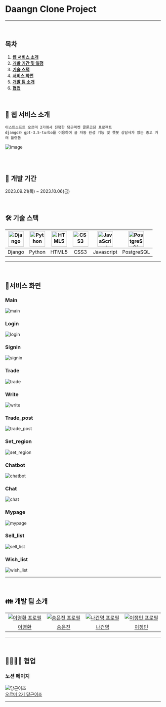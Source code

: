 # Daangn Clone Project
---
<br>

## 목차

1. [**웹 서비스 소개**](#1)
2. [**개발 기간 및 일정**](#2)
3. [**기술 스택**](#3)
4. [**서비스 화면**](#4)
5. [**개발 팀 소개**](#5)
6. [**협업**](#6)

<br>

<div id="1"></div>

## 💁 웹 서비스 소개
``` 이스트소프트 오르미 2기에서 진행한 당근마켓 클론코딩 프로젝트 ```<br>
``` django와 gpt-3.5-turbo를 이용하여 글 자동 완성 기능 및 챗봇 상담사가 있는 중고 거래 플랫폼 ```

![image](https://github.com/Leeeyounghwan/youtube_clone_potato/assets/129285372/73885528-0efa-4629-9b0a-058ef18e5030)

<br>
<br>

<div id="2"></div>

## 📅 개발 기간
2023.09.21(목) ~ 2023.10.06(금)

<br>

<div id="3"></div>

## 🛠 기술 스택

| <img src="https://profilinator.rishav.dev/skills-assets/django-original.svg" alt="Django" width="50px" height="50px" /> |<img src="https://profilinator.rishav.dev/skills-assets/python-original.svg" alt="Python" width="50px" height="50px" /> |<img src="https://profilinator.rishav.dev/skills-assets/html5-original-wordmark.svg" alt="HTML5" width="50px" height="50px" /> | <img src="https://profilinator.rishav.dev/skills-assets/css3-original-wordmark.svg" alt="CSS3" width="50px" height="50px" />  | <img src="https://profilinator.rishav.dev/skills-assets/javascript-original.svg" alt="JavaScript" width="50px" height="50px" /> | <img src="https://profilinator.rishav.dev/skills-assets/postgresql-original-wordmark.svg" alt="PostgreSQL" width="50px" height="50" /> |
|:-:|:-:|:-:|:-:|:-:|:-:|
| Django | Python | HTML5 | CSS3 | Javascript | PostgreSQL |

---
<br>

<div id="4"></div>

## 🎥서비스 화면


### Main
![main](https://github.com/Leeeyounghwan/youtube_clone_potato/assets/129285372/d9772980-a52e-47d0-95a1-a151a29fcafb)

### Login
![login](https://github.com/Leeeyounghwan/youtube_clone_potato/assets/129285372/257615ad-4883-4689-97a1-dc189013f5b4)

### Signin
![signin](https://github.com/Leeeyounghwan/youtube_clone_potato/assets/129285372/45fc18c6-ceed-4f36-8cca-7413325f4be0)

### Trade
![trade](https://github.com/Leeeyounghwan/youtube_clone_potato/assets/129285372/b47ef0a8-50e5-46a5-9a25-893557c16aef)

### Write
![write](https://github.com/Leeeyounghwan/youtube_clone_potato/assets/129285372/f53343ed-02fe-4d46-a70d-311945cc436c)

### Trade_post
![trade_post](https://github.com/Leeeyounghwan/youtube_clone_potato/assets/129285372/7cfc914e-03e6-4fbc-81c4-27e3c9ca50b8)

### Set_region
![set_region](https://github.com/Leeeyounghwan/youtube_clone_potato/assets/129285372/50fa1866-4309-4225-aaa2-a7ce85dea309)

### Chatbot
![chatbot](https://github.com/Leeeyounghwan/youtube_clone_potato/assets/129285372/80c164ed-c8cb-470e-8742-450e1af2a65d)

### Chat
![chat](https://github.com/Leeeyounghwan/youtube_clone_potato/assets/129285372/bc45c9b1-cc87-4f36-b495-395bc279dc4b)

### Mypage
![mypage](https://github.com/Leeeyounghwan/youtube_clone_potato/assets/129285372/743fea9d-bf50-4451-ae1c-dd4dd2af784e)

### Sell_list
![sell_list](https://github.com/Leeeyounghwan/youtube_clone_potato/assets/129285372/cbd64d9f-0285-4c10-a589-9bec1b1196db)

### Wish_list
![wish_list](https://github.com/Leeeyounghwan/youtube_clone_potato/assets/129285372/20aa2513-1f71-4574-a023-d6752974763f)


---
<br>

<div id="5"></div>

## 👪 개발 팀 소개


<table>
  <tr>
    <td align="center" width="150px">
      <a href="https://github.com/Leeeyounghwan" target="_blank">
        <img src="https://avatars.githubusercontent.com/u/129285372?v=4" alt="이영환 프로필" />
      </a>
    </td>
    <td align="center" width="150px">
      <a href="https://github.com/OGUbanana" target="_blank">
        <img src="https://avatars.githubusercontent.com/u/114931412?v=4" alt="송은진 프로필" />
      </a>
    </td>
    <td align="center" width="150px">
      <a href="https://github.com/count2down" target="_blank">
        <img src="https://avatars.githubusercontent.com/u/55476811?v=4" alt="나건영 프로필" />
      </a>
    </td>
    <td align="center" width="150px">
      <a href="https://github.com/jmlee0527" target="_blank">
        <img src="https://avatars.githubusercontent.com/u/115601680?v=4" alt="이정민 프로필" />
      </a>
    </td>
  </tr>
  <tr>
    <td align="center">
      <a href="https://github.com/Leeeyounghwan" target="_blank">
        이영환
      </a>
    </td>
    <td align="center">
      <a href="https://github.com/OGUbanana" target="_blank">
        송은진
      </a>
    </td>
    <td align="center">
      <a href="https://github.com/count2down" target="_blank">
        나건영
      </a>
    </td>
    <td align="center">
      <a href="https://github.com/jmlee0527" target="_blank">
        이정민
      </a>
    </td>
  </tr>
</table>

---
<br>
<div id="6"></div>

## 👨‍👨‍👦‍👦 협업

### 노션 페이지
![당근이조](https://github.com/Leeeyounghwan/daangn_clone/assets/129285372/8f5e343f-eee2-41e3-a9fc-411dadf95f63)
<br>
[ 오르미 2기 당근이조 ](https://danggeun.notion.site/2-954cdd50f936495dabe049c17d5e059a?pvs=4)

---
